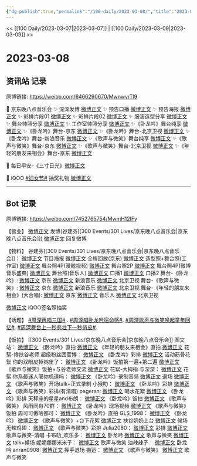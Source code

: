 ```yaml
---
{"dg-publish":true,"permalink":"/100-daily/2023-03-08/","title":"2023-03-08"}
---
```



<< [[100 Daily/2023-03-07\|2023-03-07]] | [[100 Daily/2023-03-09\|2023-03-09]] >>

# 2023-03-08

## 资讯站 记录

原博链接: https://weibo.com/6466290670/MwnwvrTl9

🌟 京东晚八点音乐会
✨ 深深发博 [微博正文](https://weibo.com/6466290670/4877122252573170)
✨ 预告口播 [微博正文](https://weibo.com/6466290670/4876960087936290)
✨ 预告海报 [微博正文](https://weibo.com/6466290670/4876960318622291)
✨ 彩排片段01 [微博正文](https://weibo.com/6466290670/4877120675779496)
✨ 彩排片段02 [微博正文](https://weibo.com/6466290670/4877123908541733)
✨ 服装造型分享 [微博正文](https://weibo.com/6466290670/4877152565334411)
✨ 舞台帅照分享 [微博正文](https://weibo.com/6466290670/4877129839542776)
✨ 工作室帅照分享 [微博正文](https://weibo.com/6466290670/4877128032061501)
✨《卧龙吟》舞台纯享 [微博正文](https://weibo.com/6466290670/4877166137052399)
✨《卧龙吟》舞台-京东 [微博正文](https://weibo.com/6466290670/4877120268145553)
✨《卧龙吟》舞台-北京卫视 [微博正文](https://weibo.com/6466290670/4877150937159435)
✨《卧龙吟》舞台-新浪音乐 [微博正文](https://weibo.com/6466290670/4877119317084108)
✨《歌声与微笑》舞台纯享 [微博正文](https://weibo.com/6466290670/4877167093092225)
✨《歌声与微笑》舞台-京东 [微博正文](https://weibo.com/6466290670/4877130522953843)
✨《歌声与微笑》舞台-北京卫视 [微博正文](https://weibo.com/6466290670/4877148232618470)
✨《年轻的朋友来相会》舞台-京东 [微博正文](https://weibo.com/6466290670/4877134931170404)

🌟 每日早安-《三寸日光》[微博正文](https://weibo.com/6466290670/4876939979917811)

🌟 iQOO [#妇女节#](https://s.weibo.com/weibo?q=%23%E5%A6%87%E5%A5%B3%E8%8A%82%23) 抽奖礼物 [微博正文](https://weibo.com/6466290670/4876994103477072)

---
## Bot 记录

原博链接: https://weibo.com/7452765754/MwmH12IFy

【营业】
[微博正文](https://weibo.com/1736988591/4877121257739524) 发博(谷建芬[[300 Events/301 Lives/京东晚八点音乐会\|京东晚八点音乐会]])
[微博正文](https://weibo.com/1736988591/4872284203124761) 回复微博

【物料】
谷建芬[[300 Events/301 Lives/京东晚八点音乐会\|京东晚八点音乐会]]：
[微博正文](https://weibo.com/1717871843/4876957768224312) 节目海报
[微博正文](https://weibo.com/1717871843/4876746359309552) 全程回放(京东)
[微博正文](https://weibo.com/7478855230/4877124915432829) 造型照+舞台照(工作室)
[微博正文](https://weibo.com/1791493774/4877038202390637) 舞台照4P(漫鲸视频)
[微博正文](https://weibo.com/5100404292/4877036487180574) 舞台照2P
[微博正文](https://weibo.com/2183483187/4877126535220670) 舞台照4P(微博音乐盛典)
[微博正文](https://weibo.com/1852855013/4877125326210830) 舞台照(音乐人)
[微博正文](https://weibo.com/7478855230/4876957836381635) 口播1
[微博正文](https://weibo.com/1717871843/4877026106806024) 口播2
舞台-《卧龙吟》:
[微博正文](https://weibo.com/1717871843/4877117667413428) 京东
[微博正文](https://weibo.com/1266269835/4877115932016921) 新浪音乐
[微博正文](https://weibo.com/1779837945/4877140333962546) 北京卫视
舞台-《歌声与微笑》:
[微博正文](https://weibo.com/1717871843/4877129290356051) 京东
[微博正文](https://weibo.com/1266269835/4877137267660319) 新浪音乐
[微博正文](https://weibo.com/1779837945/4877146310317180) 北京卫视
舞台-《年轻的朋友来相会》(大合唱):
[微博正文](https://weibo.com/1717871843/4877132263592072) 京东
[微博正文](https://weibo.com/1852855013/4877132252056935) 音乐人
[微博正文](https://weibo.com/1779837945/4877143945254374) 北京卫视

[微博正文](https://weibo.com/6960161079/4876977309749274) iQOO签名照抽奖

【话题】
[#周深再唱三国#](https://s.weibo.com/weibo?q=%23%E5%91%A8%E6%B7%B1%E5%86%8D%E5%94%B1%E4%B8%89%E5%9B%BD%23) .
[#周深唱卧龙吟宿命感#](https://s.weibo.com/weibo?q=%23%E5%91%A8%E6%B7%B1%E5%94%B1%E5%8D%A7%E9%BE%99%E5%90%9F%E5%AE%BF%E5%91%BD%E6%84%9F%23).
[#周深歌声与微笑唤起童年回忆#](https://s.weibo.com/weibo?q=%23%E5%91%A8%E6%B7%B1%E6%AD%8C%E5%A3%B0%E4%B8%8E%E5%BE%AE%E7%AC%91%E5%94%A4%E8%B5%B7%E7%AB%A5%E5%B9%B4%E5%9B%9E%E5%BF%86%23).
[#周深舞台上一秒悲壮下一秒俏皮#](https://s.weibo.com/weibo?q=%23%E5%91%A8%E6%B7%B1%E8%88%9E%E5%8F%B0%E4%B8%8A%E4%B8%80%E7%A7%92%E6%82%B2%E5%A3%AE%E4%B8%8B%E4%B8%80%E7%A7%92%E4%BF%8F%E7%9A%AE%23).

【饭拍】
[[300 Events/301 Lives/京东晚八点音乐会\|京东晚八点音乐会]]
图文站：
[微博正文](https://weibo.com/6987697229/4877122885651115) 《卧龙吟》直拍
[微博正文](https://weibo.com/6987697229/4877132297146684) 《年轻的朋友来相会》直拍
[微博正文](https://weibo.com/6987697229/4877135845788187) 花絮-搀扶谷老师
超级粉丝团官博：
[微博正文](https://weibo.com/6177570002/4877105760830768) 《卧龙吟》彩排
[微博正文](https://weibo.com/6177570002/4877113893333529) 活动筋骨花絮
你的双眼皮掉粥里了：
[微博正文](https://weibo.com/1951132625/4877111631814589) 《卧龙吟》饭拍第一遍+第二遍
[微博正文](https://weibo.com/1951132625/4877113487010247) 《歌声与微笑》饭拍+与谷老师交流
[微博正文](https://weibo.com/1951132625/4877134361529382) 花絮-大拇指
与深深：
[微博正文](https://weibo.com/7330448895/4877112692971643) 花絮
你系最迷人噶你机道吗：
[微博正文](https://weibo.com/7724525486/4877117458748686) 《卧龙吟》录制音频
[微博正文](https://weibo.com/7724525486/4877140128171758) 退场
[微博正文](https://weibo.com/7724525486/4877142476718640) 《歌声与微笑》开场talk+正式录制
小猴叻：
[微博正文](https://weibo.com/7367408614/4877117001570163) 《卧龙吟》彩排
[微博正文](https://weibo.com/7367408614/4877130112700962) 《歌声与微笑》彩排(有清唱)
pageran:
[微博正文](https://weibo.com/7633014126/4877110659782399) 喝水花絮
[微博正文](https://weibo.com/7633014126/4877120012027148) 《卧龙吟》彩排
天秤座的星星and布朗：
[微博正文](https://weibo.com/1537023544/4877119534406222) 《卧龙吟》饭拍
[微博正文](https://weibo.com/1537023544/4877137331361646) 《歌声与微笑》
风雨同舟70群：
[微博正文](https://weibo.com/6735440572/4877120851417527) 《卧龙吟》现场视频
[微博正文](https://weibo.com/6735440572/4877132871762722) 《歌声与微笑》饭拍
周可可做啥都可：
[微博正文](https://weibo.com/7109697641/4877123095370231) 《卧龙吟》直拍
GLS_1998：
[微博正文](https://weibo.com/5979773473/4877124018640155) 《卧龙吟》
[微博正文](https://weibo.com/5979773473/4877127381422258) 《歌声与微笑》+台下花絮
[微博正文](https://weibo.com/5979773473/4877140032228859) 扶谷奶奶上台
[微博正文](https://weibo.com/5979773473/4877137608179858) 候场
无辣鸡翅：
[微博正文](https://weibo.com/7495641082/4877130036937602) 《歌声与微笑》彩排
Julia2080：
[微博正文](https://weibo.com/5818704011/4877123954936247) 彩排
[微博正文](https://weibo.com/5818704011/4877127289413152) 歌声与微笑-清唱
卡布叻_欢乐多：
[微博正文](https://weibo.com/5373127683/4877117765190243) 卧龙吟
[微博正文](https://weibo.com/5373127683/4877127897842865) 歌声与微笑
[微博正文](https://weibo.com/5373127683/4877132507388864) talk+候场
妮妮娜娜米米子：
[微博正文](https://weibo.com/1848110183/4877138467752530) 歌声与微笑
油辣辣子：
[微博正文](https://weibo.com/6417581535/4877143396057362) 卧龙吟
anran0908:
[微博正文](https://weibo.com/2966917711/4877138610881262) 挥手退场
搬运：
[微博正文](https://weibo.com/5122158435/4877129789739181) 《歌声与微笑》
[微博正文](https://weibo.com/6838541957/4877129068581514) 歌声与微笑
